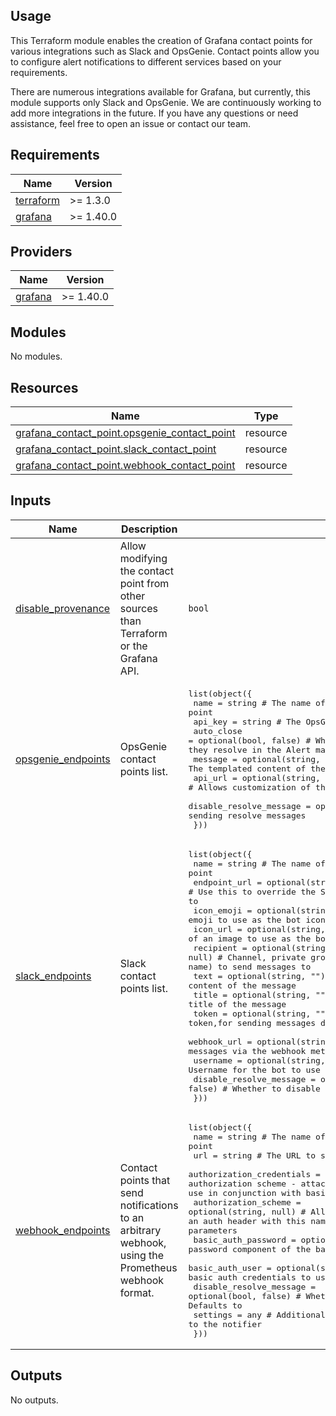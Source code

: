 ## Usage
This Terraform module enables the creation of Grafana contact points for various integrations such as Slack and OpsGenie. Contact points allow you to configure alert notifications to different services based on your requirements.

There are numerous integrations available for Grafana, but currently, this module supports only Slack and OpsGenie. We are continuously working to add more integrations in the future. If you have any questions or need assistance, feel free to open an issue or contact our team.
<!-- BEGINNING OF PRE-COMMIT-TERRAFORM DOCS HOOK -->
## Requirements

| Name | Version |
|------|---------|
| <a name="requirement_terraform"></a> [terraform](#requirement\_terraform) | >= 1.3.0 |
| <a name="requirement_grafana"></a> [grafana](#requirement\_grafana) | >= 1.40.0 |

## Providers

| Name | Version |
|------|---------|
| <a name="provider_grafana"></a> [grafana](#provider\_grafana) | >= 1.40.0 |

## Modules

No modules.

## Resources

| Name | Type |
|------|------|
| [grafana_contact_point.opsgenie_contact_point](https://registry.terraform.io/providers/grafana/grafana/latest/docs/resources/contact_point) | resource |
| [grafana_contact_point.slack_contact_point](https://registry.terraform.io/providers/grafana/grafana/latest/docs/resources/contact_point) | resource |
| [grafana_contact_point.webhook_contact_point](https://registry.terraform.io/providers/grafana/grafana/latest/docs/resources/contact_point) | resource |

## Inputs

| Name | Description | Type | Default | Required |
|------|-------------|------|---------|:--------:|
| <a name="input_disable_provenance"></a> [disable\_provenance](#input\_disable\_provenance) | Allow modifying the contact point from other sources than Terraform or the Grafana API. | `bool` | `true` | no |
| <a name="input_opsgenie_endpoints"></a> [opsgenie\_endpoints](#input\_opsgenie\_endpoints) | OpsGenie contact points list. | <pre>list(object({<br>    name                    = string                                                 # The name of the contact point<br>    api_key                 = string                                                 # The OpsGenie API key to use<br>    auto_close              = optional(bool, false)                                  # Whether to auto-close alerts in OpsGenie when they resolve in the Alert manager<br>    message                 = optional(string, "")                                   # The templated content of the message<br>    api_url                 = optional(string, "https://api.opsgenie.com/v2/alerts") # Allows customization of the OpsGenie API URL<br>    disable_resolve_message = optional(bool, false)                                  # Whether to disable sending resolve messages<br>  }))</pre> | `[]` | no |
| <a name="input_slack_endpoints"></a> [slack\_endpoints](#input\_slack\_endpoints) | Slack contact points list. | <pre>list(object({<br>    name                    = string                                                     # The name of the contact point<br>    endpoint_url            = optional(string, "https://slack.com/api/chat.postMessage") # Use this to override the Slack API endpoint URL to send requests to<br>    icon_emoji              = optional(string, "")                                       # The name of a Slack workspace emoji to use as the bot icon<br>    icon_url                = optional(string, "")                                       # A URL of an image to use as the bot icon<br>    recipient               = optional(string, null)                                     # Channel, private group, or IM channel (can be an encoded ID or a name) to send messages to<br>    text                    = optional(string, "")                                       # Templated content of the message<br>    title                   = optional(string, "")                                       # Templated title of the message<br>    token                   = optional(string, "")                                       # A Slack API token,for sending messages directly without the webhook method<br>    webhook_url             = optional(string, "")                                       # A Slack webhook URL,for sending messages via the webhook method<br>    username                = optional(string, "")                                       # Username for the bot to use<br>    disable_resolve_message = optional(bool, false)                                      # Whether to disable sending resolve messages<br>  }))</pre> | `[]` | no |
| <a name="input_webhook_endpoints"></a> [webhook\_endpoints](#input\_webhook\_endpoints) | Contact points that send notifications to an arbitrary webhook, using the Prometheus webhook format. | <pre>list(object({<br>    name                      = string                 # The name of the contact point<br>    url                       = string                 # The URL to send webhook requests to<br>    authorization_credentials = optional(string, null) # Allows a custom authorization scheme - attaches an auth header with this value. Do not use in conjunction with basic auth parameters<br>    authorization_scheme      = optional(string, null) # Allows a custom authorization scheme - attaches an auth header with this name. Do not use in conjunction with basic auth parameters<br>    basic_auth_password       = optional(string, null) # The password component of the basic auth credentials to use<br>    basic_auth_user           = optional(string, null) # The username component of the basic auth credentials to use<br>    disable_resolve_message   = optional(bool, false)  # Whether to disable sending resolve messages. Defaults to<br>    settings                  = any                    # Additional custom properties to attach to the notifier<br>  }))</pre> | `[]` | no |

## Outputs

No outputs.
<!-- END OF PRE-COMMIT-TERRAFORM DOCS HOOK -->
